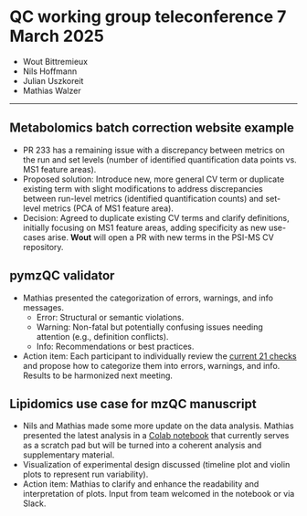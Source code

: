 # QC working group teleconference 7 March 2025

- Wout Bittremieux
- Nils Hoffmann
- Julian Uszkoreit
- Mathias Walzer

---

## Metabolomics batch correction website example

- PR 233 has a remaining issue with a discrepancy between metrics on the run and set levels (number of identified quantification data points vs. MS1 feature areas).
- Proposed solution: Introduce new, more general CV term or duplicate existing term with slight modifications to address discrepancies between run-level metrics (identified quantification counts) and set-level metrics (PCA of MS1 feature area).
- Decision: Agreed to duplicate existing CV terms and clarify definitions, initially focusing on MS1 feature areas, adding specificity as new use-cases arise. **Wout** will open a PR with new terms in the PSI-MS CV repository.

## pymzQC validator

- Mathias presented the categorization of errors, warnings, and info messages.
    - Error: Structural or semantic violations.
    - Warning: Non-fatal but potentially confusing issues needing attention (e.g., definition conflicts).
    - Info: Recommendations or best practices.
- Action item: Each participant to individually review the [current 21 checks](https://github.com/MS-Quality-Hub/pymzqc/issues/60) and propose how to categorize them into errors, warnings, and info. Results to be harmonized next meeting.

## Lipidomics use case for mzQC manuscript

- Nils and Mathias made some more update on the data analysis. Mathias presented the latest analysis in a [Colab notebook](https://colab.research.google.com/drive/1z_419GeCBpMuCZuU7xYu97G1HheRJNo9) that currently serves as a scratch pad but will be turned into a coherent analysis and supplementary material.
- Visualization of experimental design discussed (timeline plot and violin plots to represent run variability).
- Action item: Mathias to clarify and enhance the readability and interpretation of plots. Input from team welcomed in the notebook or via Slack.
